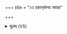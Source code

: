 +++
title = "२२ एकानृचेभ्यः स्वाहा"

+++
<details><summary>मूलम् (VS)</summary>

ए॑कानृ॒चेभ्यः॒ स्वाहा॑ ॥
</details>